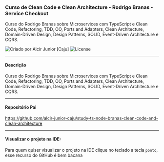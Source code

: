 ### Curso de Clean Code e Clean Architecture - Rodrigo Branas - Service Checkout

Curso do Rodrigo Branas sobre Microservices com TypeScript e Clean Code, Refactoring, TDD, OO, Ports and Adapters, Clean Architecture, Domain-Driven Design, Design Patterns, SOLID, Event-Driven Architecture e CQRS.

<div>
    <img alt="Criado por Alcir Junior [Caju]" src="https://img.shields.io/badge/criado%20por-Alcir Junior [Caju]-%23f08700">
    <img alt="License" src="https://img.shields.io/badge/license-MIT-%23f08700">
</div>

---

#### Descrição

Curso do Rodrigo Branas sobre Microservices com TypeScript e Clean Code, Refactoring, TDD, OO, Ports and Adapters, Clean Architecture, Domain-Driven Design, Design Patterns, SOLID, Event-Driven Architecture e CQRS.

---

#### Repositório Pai
https://github.com/alcir-junior-caju/study-ts-node-branas-clean-code-and-clean-architecture

---

#### Visualizar o projeto na IDE:

Para quem quiser visualizar o projeto na IDE clique no teclado a tecla `ponto`, esse recurso do GitHub é bem bacana
